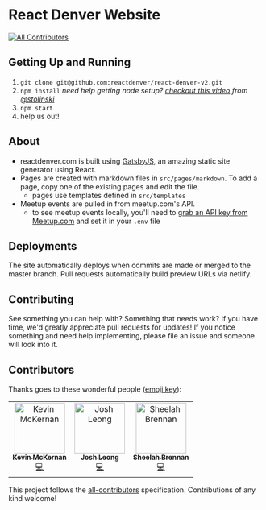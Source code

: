 # React Denver Website
[![All Contributors](https://img.shields.io/badge/all_contributors-3-orange.svg?style=flat-square)](#contributors)

## Getting Up and Running

1. `git clone git@github.com:reactdenver/react-denver-v2.git`
2. `npm install` _need help getting node setup? [checkout this video](https://www.youtube.com/watch?v=K5_B737B9l0) from [@stolinski](https://github.com/stolinski)_
3. `npm start`
4. help us out!

## About

- reactdenver.com is built using [GatsbyJS](https://gatsbyjs.org), an amazing static site generator using React.
- Pages are created with markdown files in `src/pages/markdown`. To add a page, copy one of the existing pages and edit the file.
  - pages use templates defined in `src/templates`
- Meetup events are pulled in from meetup.com's API.
  - to see meetup events locally, you'll need to [grab an API key from Meetup.com](https://secure.meetup.com/meetup_api/key/) and set it in your `.env` file

## Deployments

The site automatically deploys when commits are made or merged to the master branch.
Pull requests automatically build preview URLs via netlify.

## Contributing

See something you can help with? Something that needs work? If you have time, we'd greatly appreciate pull requests for updates!
If you notice something and need help implementing, please file an issue and someone will look into it.

## Contributors

Thanks goes to these wonderful people ([emoji key](https://allcontributors.org/docs/en/emoji-key)):

<!-- ALL-CONTRIBUTORS-LIST:START - Do not remove or modify this section -->
<!-- prettier-ignore -->
<table><tr><td align="center"><a href="https://mckernan.in"><img src="https://avatars1.githubusercontent.com/u/6300047?v=4" width="100px;" alt="Kevin McKernan"/><br /><sub><b>Kevin McKernan</b></sub></a><br /><a href="https://github.com/reactdenver/react-denver-v2/commits?author=mckernanin" title="Code">💻</a></td><td align="center"><a href="http://josh.leo.ng"><img src="https://avatars0.githubusercontent.com/u/30889892?v=4" width="100px;" alt="Josh Leong"/><br /><sub><b>Josh Leong</b></sub></a><br /><a href="https://github.com/reactdenver/react-denver-v2/commits?author=leodotng" title="Code">💻</a></td><td align="center"><a href="https://sheelahb.com"><img src="https://avatars0.githubusercontent.com/u/1900318?v=4" width="100px;" alt="Sheelah Brennan"/><br /><sub><b>Sheelah Brennan</b></sub></a><br /><a href="https://github.com/reactdenver/react-denver-v2/commits?author=sheelah" title="Code">💻</a></td></tr></table>

<!-- ALL-CONTRIBUTORS-LIST:END -->

This project follows the [all-contributors](https://github.com/all-contributors/all-contributors) specification. Contributions of any kind welcome!